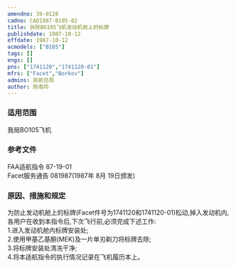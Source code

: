 ```yaml
---
amendno: 39-0128  
cadno: CAD1987-B105-02  
title: 拆除BO105飞机发动机舱上的标牌  
publishdate: 1987-10-12  
effdate: 1987-10-12  
acmodels: ["B105"]  
tags: []  
engs: []  
pns: ["1741120","1741120-01"]  
mfrs: ["Facet","Borkov"]  
admins: 民航总局  
author: 陈南玲  
---
```

  
### 适用范围  
我局BO105飞机  
  
<!--more-->  
### 参考文件  
  FAA适航指令 87-19-01  
  Facet服务通告 081987(1987年 8月 19日颁发)  
  
### 原因、措施和规定  

  为防止发动机舱上的标牌(Facet件号为1741120和1741120-01)松动,掉入发动机内,各用户在收到本指令后,下次飞行前,必须完成下述工作:  
  1.进入发动机舱内标牌安装处;  
  2.使用甲基乙基酮(MEK)及一片单刃剃刀将标牌去除;  
  3.将标牌安装处清冼干净;  
  4.将本适航指令的执行情况记录在飞机履历本上。  
  
